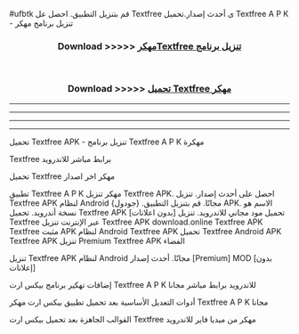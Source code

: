 #ufbtk قم بتنزيل التطبيق. احصل عل Textfree  ى أحدث إصدار.تحميل Textfree  A P K - تنزيل برنامج مهكر



<div align="center">
<h3>Download >>>>> <a href="https://ar-sites.web.app/?ar= Textfree ">مهكرTextfree  تنزيل برنامج</a></h3><br>

<h3>Download >>>>> <a href="https://ar-sites.web.app/?ar= Textfree ">تحميل Textfree  مهكر</a></h3>
</div>


----------------------------------------------------------

----------------------------------------------------------

----------------------------------------------------------

----------------------------------------------------------


تحميل Textfree  APK - تنزيل برنامج Textfree  A P K مهكرة

Textfree  برابط مباشر للاندرويد

تحميل Textfree  مهكر اخر اصدار

تطبيق Textfree  A P K مهكر
تنزيل Textfree  APK. احصل على أحدث إصدار.
تنزيل Textfree  APK لنظام Android مجانًا.
قم بتنزيل التطبيق. {جودول} APK. الاسم هو نسخة أندرويد.
تحميل Textfree  APK [بدون اعلانات]
تحميل مود مجاني للاندرويد.
تنزيل Textfree  عبر الإنترنت
تنزيل Textfree  APK
download.online Textfree  APK
Textfree  مثبت APK لنظام Android
Textfree  APK
تحميل Textfree  Android APK
Textfree  APK تنزيل Premium
Textfree  APK الفضاء

تنزيل Textfree  APK لنظام Android مجانًا. أحدث إصدار [Premium] MOD [بدون إعلانات]

إضافات تهكير برنامج بيكس ارت Textfree  A P K للاندرويد برابط مباشر مجانا

أدوات التعديل الأساسية بعد تحميل تطبيق بيكس ارت مهكر Textfree  A P K مجانا

القوالب الجاهزة بعد تحميل بيكس ارت Textfree  مهكر من ميديا فاير للاندرويد



